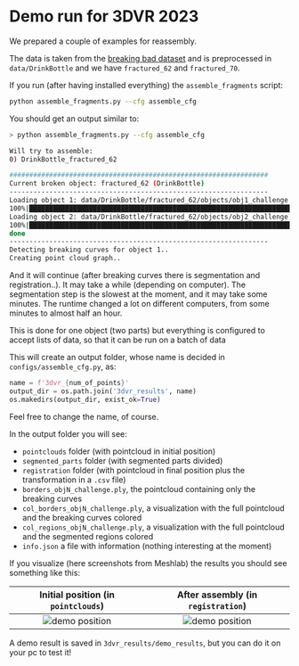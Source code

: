 # Demo run for 3DVR 2023

We prepared a couple of examples for reassembly.

The data is taken from the [breaking bad dataset](https://breaking-bad-dataset.github.io/) and is preprocessed in `data/DrinkBottle` and we have `fractured_62` and `fractured_70`.

If you run (after having installed everything) the `assemble_fragments` script:

```bash
python assemble_fragments.py --cfg assemble_cfg
```

You should get an output similar to:

```bash
> python assemble_fragments.py --cfg assemble_cfg

Will try to assemble:
0) DrinkBottle_fractured_62

#################################################################
Current broken object: fractured_62 (DrinkBottle)
-----------------------------------------------------------------
Loading object 1: data/DrinkBottle/fractured_62/objects/obj1_challenge.ply
100%|███████████████████████████████████████████████████████████████████████████| 29883/29883 [00:05<00:00, 5920.63it/s]
Loading object 2: data/DrinkBottle/fractured_62/objects/obj2_challenge.ply
100%|███████████████████████████████████████████████████████████████████████████| 29767/29767 [00:04<00:00, 5999.79it/s]
done
-----------------------------------------------------------------
Detecting breaking curves for object 1..
Creating point cloud graph..

```

And it will continue (after breaking curves there is segmentation and registration..).
It may take a while (depending on computer). 
The segmentation step is the slowest at the moment, and it may take some minutes. 
The runtime changed a lot on different computers, from some minutes to almost half an hour.

This is done for one object (two parts) but everything is configured to accept lists of data, so that it can be run on a batch of data

This will create an output folder, whose name is decided in `configs/assemble_cfg.py`, as:
```python
name = f'3dvr_{num_of_points}'
output_dir = os.path.join('3dvr_results', name)
os.makedirs(output_dir, exist_ok=True)
```

Feel free to change the name, of course.

In the output folder you will see:
- `pointclouds` folder (with pointcloud in initial position)
- `segmented_parts` folder (with segmented parts divided)
- `registration` folder (with pointcloud in final position plus the transformation in a `.csv` file)
- `borders_objN_challenge.ply`, the pointcloud containing only the breaking curves
- `col_borders_objN_challenge.ply`, a visualization with the full pointcloud and the breaking curves colored
- `col_regions_objN_challenge.ply`, a visualization with the full pointcloud and the segmented regions colored
- `info.json` a file with information (nothing interesting at the moment)

If you visualize (here screenshots from Meshlab) the results you should see something like this:

| Initial position (in `pointclouds`) | After assembly (in `registration`) |
|:---:|:----:|
| ![demo position](static/images/demo_position.png) | ![demo position](static/images/demo_solved.png) |

A demo result is saved in `3dvr_results/demo_results`, but you can do it on your pc to test it!


